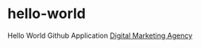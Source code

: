 # hello-world
Hello World Github Application
<a href="https://webdestiny.net/digital-marketing-agency/">Digital Marketing Agency</a>
